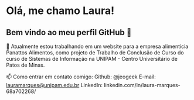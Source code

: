 # Olá, me chamo Laura! 
## Bem vindo ao meu perfil GitHub 👋

🔭 Atualmente estou trabalhando em um website para a empresa alimentícia Panattos Alimentos, como projeto de Trabalho de Conclusão de Curso do curso de Sistemas de Informação na UNIPAM - Centro Universitário de Patos de Minas.

📫 Como entrar em contato comigo:
Github: @jeogeek
E-mail: lauramarques@unipam.edu.br
LinkedIn: linkedin.com/in/laura-marques-68a702268/

